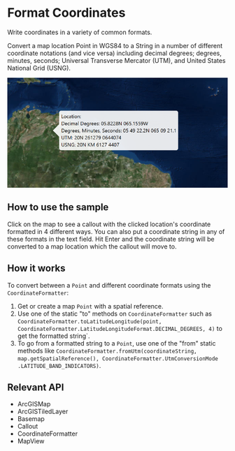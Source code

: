 # Format Coordinates

Write coordinates in a variety of common formats.

Convert a map location Point in WGS84 to a String in a number of different 
coordinate notations (and vice versa) including decimal degrees; degrees, minutes, seconds; Universal Transverse 
Mercator (UTM), and United States National Grid (USNG).
 
 ![](FormatCoordinates.png)

## How to use the sample

Click on the map to see a callout with the clicked location's coordinate formatted in 4 different ways. You can 
also put a coordinate string in any of these formats in the text field. Hit Enter and the coordinate string will be 
converted to a map location which the callout will move to.

## How it works

To convert between a `Point` and different coordinate formats using the 
`CoordinateFormatter`:

  1. Get or create a map `Point` with a spatial reference.
  2. Use one of the static "to" methods on `CoordinateFormatter` such as 
  `CoordinateFormatter.toLatitudeLongitude(point, CoordinateFormatter.LatitudeLongitudeFormat.DECIMAL_DEGREES,
   4)` to get the formatted string`.
  3. To go from a formatted string to a `Point`, use one of the "from" static methods like 
  `CoordinateFormatter.fromUtm(coordinateString, map.getSpatialReference(), CoordinateFormatter.UtmConversionMode
  .LATITUDE_BAND_INDICATORS)`.


## Relevant API


*   ArcGISMap
*   ArcGISTiledLayer
*   Basemap
*   Callout
*   CoordinateFormatter
*   MapView

